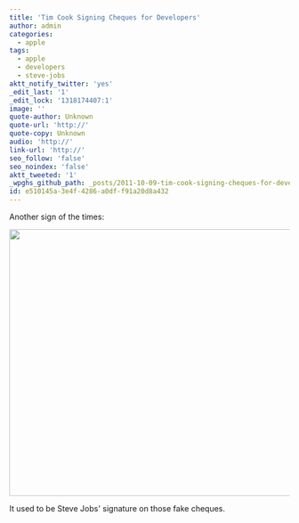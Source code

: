 ```yaml
---
title: 'Tim Cook Signing Cheques for Developers'
author: admin
categories:
  - apple
tags:
  - apple
  - developers
  - steve-jobs
aktt_notify_twitter: 'yes'
_edit_last: '1'
_edit_lock: '1318174407:1'
image: ''
quote-author: Unknown
quote-url: 'http://'
quote-copy: Unknown
audio: 'http://'
link-url: 'http://'
seo_follow: 'false'
seo_noindex: 'false'
aktt_tweeted: '1'
_wpghs_github_path: _posts/2011-10-09-tim-cook-signing-cheques-for-developers.md
id: e510145a-3e4f-4286-a0df-f91a20d8a432
---
```

<p>Another sign of the times:</p>
<p><a href="https://chrisenns.com/wp-content/uploads/2011/10/cheque.jpg"><img src="https://chrisenns.com/wp-content/uploads/2011/10/cheque-725x543.jpg" alt="" title="cheque" width="640" height="479" class="aligncenter size-large wp-image-19698" /></a></p>
<p>It used to be Steve Jobs' signature on those fake cheques.</p>
